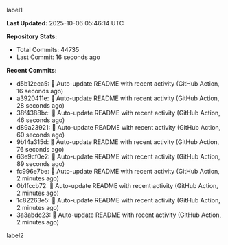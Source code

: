 
label1 
<!-- ACTIVITY_START -->
**Last Updated:** 2025-10-06 05:46:14 UTC

**Repository Stats:**
- Total Commits: 44735
- Last Commit: 16 seconds ago

**Recent Commits:**
- d5b12eca5: 🤖 Auto-update README with recent activity (GitHub Action, 16 seconds ago)
- a3920411e: 🤖 Auto-update README with recent activity (GitHub Action, 28 seconds ago)
- 38f4388bc: 🤖 Auto-update README with recent activity (GitHub Action, 46 seconds ago)
- d89a23921: 🤖 Auto-update README with recent activity (GitHub Action, 60 seconds ago)
- 9b14a315d: 🤖 Auto-update README with recent activity (GitHub Action, 76 seconds ago)
- 63e9cf0e2: 🤖 Auto-update README with recent activity (GitHub Action, 89 seconds ago)
- fc996e7be: 🤖 Auto-update README with recent activity (GitHub Action, 2 minutes ago)
- 0b1fccb72: 🤖 Auto-update README with recent activity (GitHub Action, 2 minutes ago)
- 1c82263e5: 🤖 Auto-update README with recent activity (GitHub Action, 2 minutes ago)
- 3a3abdc23: 🤖 Auto-update README with recent activity (GitHub Action, 2 minutes ago)
<!-- ACTIVITY_END -->

label2
